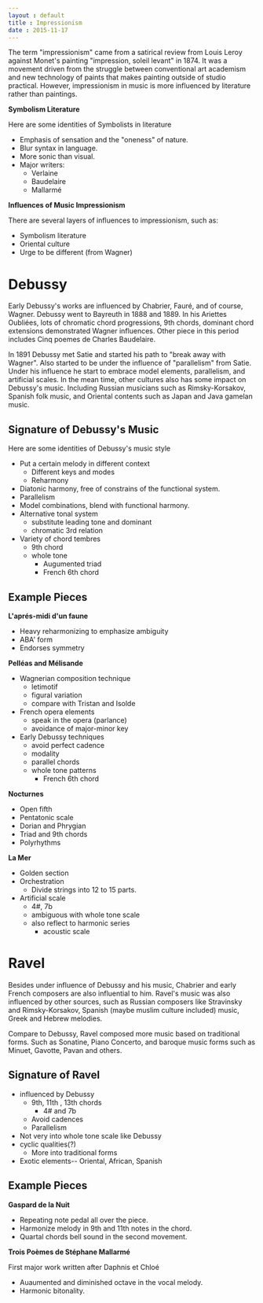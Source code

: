 ```yaml
---
layout : default
title : Impressionism
date : 2015-11-17
---
```


The term "impressionism" came from a satirical review from Louis Leroy against Monet's painting "impression, soleil levant" in 1874.  It was a movement driven from the struggle between conventional art academism and new technology of paints that makes painting outside of studio practical.  However, impressionism in music is more influenced by literature rather than paintings. 

**Symbolism Literature**

Here are some identities of Symbolists in literature

*  Emphasis of sensation and the "oneness" of nature.
*  Blur syntax in language.
*  More sonic than visual.
*  Major writers:
	*  Verlaine
	*  Baudelaire
	*  Mallarmé

**Influences of Music Impressionism**

There are several layers of influences to impressionism, such as:

*  Symbolism literature
*  Oriental culture
*  Urge to be different (from Wagner)

# Debussy #

Early Debussy's works are influenced by Chabrier, Fauré, and of course, Wagner.  Debussy went to Bayreuth in 1888 and 1889.  In his Ariettes Oubliées, lots of chromatic chord progressions, 9th chords, dominant chord extensions demonstrated Wagner influences.  Other piece in this period includes Cinq poemes de Charles Baudelaire.

In 1891 Debussy met Satie and started his path to "break away with Wagner".  Also started to be under the influence of "parallelism" from Satie.  Under his influence he start to embrace model elements, parallelism, and artificial scales.  In the mean time, other cultures also has some impact on Debussy's music.  Including Russian musicians such as Rimsky-Korsakov, Spanish folk music, and Oriental contents such as Japan and Java gamelan music.

## Signature of Debussy's Music ##


Here are some identities of Debussy's music style

*  Put a certain melody in different context
	*  Different keys and modes
	*  Reharmony
*  Diatonic harmony, free of constrains of the functional system.
*  Parallelism
*  Model combinations, blend with functional harmony.
*  Alternative tonal system
	*  substitute leading tone and dominant
	*  chromatic 3rd relation
*  Variety of chord tembres
	*  9th chord
	*  whole tone
		*  Augumented triad
		*  French 6th chord


## Example Pieces ##

**L'aprés-midi d'un faune**

*  Heavy reharmonizing to emphasize ambiguity 
*  ABA' form
*  Endorses symmetry

**Pelléas and Mélisande**

*  Wagnerian composition technique
	*  letimotif
	*  figural variation
	*  compare with Tristan and Isolde
*  French opera elements
	*  speak in the opera (parlance)
	*  avoidance of major-minor key
*  Early Debussy techniques
	*  avoid perfect cadence
	*  modality
	*  parallel chords
	*  whole tone patterns
		*  French 6th chord

**Nocturnes**

*  Open fifth
*  Pentatonic scale
*  Dorian and Phrygian
*  Triad and 9th chords
*  Polyrhythms

**La Mer**

*  Golden section
*  Orchestration
	*  Divide strings into 12 to 15 parts.
*  Artificial scale
	*  4#, 7b
	*  ambiguous with whole tone scale
	*  also reflect to harmonic series
		*  acoustic scale




# Ravel #

Besides under influence of Debussy and his music, Chabrier and early French composers are also influential to him.  Ravel's music was also influenced by other sources, such as Russian composers like Stravinsky and Rimsky-Korsakov, Spanish (maybe muslim culture included) music, Greek and Hebrew melodies.

Compare to Debussy, Ravel composed more music based on traditional forms.  Such as Sonatine, Piano Concerto, and baroque music forms such as Minuet, Gavotte, Pavan and others.

## Signature of Ravel ##

*  influenced by Debussy
	*  9th, 11th , 13th chords
		*  4# and 7b  
	*  Avoid cadences
	*  Parallelism
*  Not very into whole tone scale like Debussy
*  cyclic qualities(?)
	*  More into traditional forms
*  Exotic elements-- Oriental, African, Spanish

## Example Pieces ##

**Gaspard de la Nuit**

*  Repeating note pedal all over the piece.
*  Harmonize melody in 9th and 11th notes in the chord.
*  Quartal chords bell sound in the second movement.

**Trois Poèmes de Stéphane Mallarmé**

First major work written after Daphnis et Chloé

*  Auaumented and diminished octave in the vocal melody.
*  Harmonic bitonality.